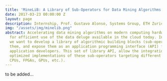 ```yaml
---
title: 'MineLiB: A Library of Sub-Operators for Data Mining Algorithms'
date: 2017-03-23 00:00:00 Z
layout: page
description: Internship, Prof. Gustavo Alonso, Systems Group, ETH Zurich
img: "/assets/img/minelib.png"
abstract: Accelerating data mining algorithms on modern computing hardware is critical
  for efficient use of the data deluge available in the cloud today. In this project
  we want to develop a library of algorithmic building blocks (sub-operators) optimize
  them, and expose them as an application programming interface (API) for data mining
  application developers. This set of library API, allow the integration of different
  optimized implementations of these sub-operators targeting different platforms (multicore
  CPUs, FPGAs, GPUs, etc.).
---
```


to be added...